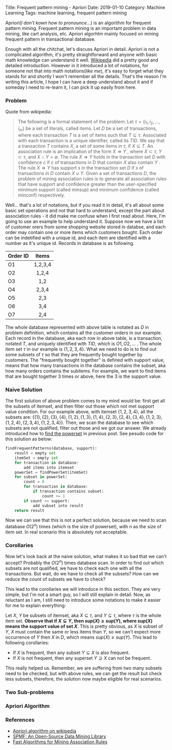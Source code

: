 Title: Frequent pattern mining - Apriori
Date: 2019-01-10
Category: Machine Learning
Tags: machine learning, frequent pattern mining

Apriori(*I don't kown how to pronounce...*) is an algorithm for frequent pattern mining. Frequent pattern mining is an important problem in data mining, like cart analysis, etc. Apriori algorhtm mainly focused on mining frequent pattern in transactional database.

Enough with all the chitchat, let's discuss Apriori in detail. Apriori is not a complicated algorithm, it's pretty straightforward and anyone with basic math knowledge can understand it well. [Wikipedia](https://en.wikipedia.org/wiki/Apriori_algorithm) did a pretty good and detailed introduction. However in it introduced a lot of notations, for someone not that into math notations(*like me*), it's easy to forget what they stands for and shortly I won't remember all the details. That's the reason I'm writing this article, I hope I can have a deep understand about it and if someday I need to re-learn it, I can pick it up easily from here.

### Problem

Quote from wikipedia:

> The following is a formal statement of the problem: Let $\tau=\{i_{1},i_{2},...,i_{m}\}$ be a set of literals, called items. Let $D$ be a set of transactions, where each transaction $T$ is a set of items such that $T\subseteq\tau$. Associated with each transaction is a unique identifier, called its $TID$. We say that a transaction $T$ contains $X$, a set of some items in $\tau$, if $X⊆T$. An association rule is an implication of the form $X⇒Y$ , where $X\subset\tau$, $Y\subset\tau$, and $X∩Y=∅$. The rule $X⇒Y$ holds in the transaction set $D$ with confidence $c$ if $c%$ of transactions in D that contain $X$ also contain $Y$ . The rule $X⇒Y$ has support $s$ in the transaction set $D$ if $s%$ of transactions in $D$ contain $X∪Y$. Given a set of transactions $D$, the problem of mining association rules is to generate all association rules that have support and confidence greater than the user-specified minimum support (called minsup) and minimum confidence (called minconf) respectively.

Well... that's a lot of notations, but if you read it in detail, it's all about some basic set operations and not that hard to understand, except the part about association rules - it did make me confuse when I first read about. Here, I'm going to use an example to help understand it. Suppose now we have a list of customer orers from some shopping website stored in databse, and each order may contain one or more items which customers bought. Each order can be indetified with a unique id, and each item are identified with a number as it's unique id. Records in database is as following.

Order ID|Items
---|:--:
O1|1,2,3,4
O2|1,2,4
O3|1,2
O4|2,3,4
O5|2,3
O6|3,4
O7|2,4

The whole database represented with above table is notated as $D$ in problem definition, which contains all the customer orders in our example. Each record in the database, aka each row in above table, is a transaction, notated $T$, and uniquely identified with $TID$, which is $O1,O2,...$ . The whole item set $\tau$ in our example is $\{1,2,3,4\}$. What we need to do is to find out some subsets of $\tau$ so that they are frequently bought together by customers. The "frequently bought together" is defined with support value, means that how many transactions in the database contains the subset, aka how many orders contains the subitems. For example, we want to find items that are bought together 3 times or above, here the 3 is the support value.

### Naive Solution

The first solution of above problem comes to my mind would be: first get all the subsets of itemset, and then filter out those which not met support value condition. For our example above, with itemset $\{1,2,3,4\}$, all the subsets are: $\{\{1\},\{2\},\{3\},\{4\},\{1,2\},\{1,3\},\{1,4\},\{2,3\},\{2,4\},\{3,4\},\{1,2,3\},\{1,2,4\},\{2,3,4\},\{1,2,3,4\}\}$. Then, we scan the database to see which subsets are not qualified, filter out those and we got our answer. We already introduced how to [find the powerset](/interview-question-powerset.html) in previous post. See pesudo code for this solution as below:

```python
findFrequentPatterns(database, support):
    result = empty set
    itemSet = empty set
    for transaction in database:
        add items into itemset
    powerSet = findPowerSet(itemSet)
    for subset in powerSet:
        count = 0
        for transaction in database:
            if transaction contains subset:
                count += 1
        if count >= support:
            add subset into result
    return result
```

Now we can see that this is not a perfect solution, because we need to scan database $O(2^n)$ times (which is the size of powerset), with $n$ as the size of item set. In real scenario this is absolutely not acceptable.

### Corollaries

Now let's look back at the naive solution, what makes it so bad that we can't accept? Probably the $O(2^n)$ times database scan. In order to find out which subsets are not qualified, we have to check each one with all the transactions. But wait, do we have to check all the subsets? How can we reduce the count of subsets we have to check?

This lead to the corollaries we will introduce in this section. They are very simple, but I'm not a smart guy, so I will still explain in detail. Now, as reluctant as I am, I still need to introduce some notations to make it easier for me to explain everything:

Let $X$, $Y$ be subsets of itemset, aka $X\subseteq\tau$, and $Y\subseteq\tau$, where $\tau$ is the whole item set. **Observe that if $X\subseteq Y$, then $sup(X) \ge sup(Y)$, where $sup(X)$ means the support value of set $X$**. This is pretty obvious, as $X$ is subset of $Y$, $X$ must contain the same or less items than $Y$, so we can't expect more occurrence of $Y$ then $X$ in $D$, which means $sup(X) \ge sup(Y)$. This lead to following corollaries:

* If $X$ is frequent, then any subset $Y \subseteq X$ is also frequent.
* If $X$ is not frequent, then any superset $Y \supseteq X$ can not be frequent.

This really helped us. Remember, we are suffering from two many subsets need to be checked, but with above rules, we can get the result but check less subsets, therefore, the solution now maybe eligible for real scenarios.

### Two Sub-problems

### Apriori Algorithm

### References

* [Apriori algorithm on wikipedia](https://en.wikipedia.org/wiki/Apriori_algorithm)
* [SPMF: An Open-Source Data Mining Library](https://www.philippe-fournier-viger.com/spmf/index.php)
* [Fast Algorithms for Mining Association Rules](https://www.philippe-fournier-viger.com/spmf/apriori_longer.pdf)
